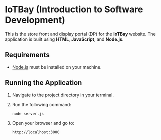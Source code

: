 # IoTBay (Introduction to Software Development)

This is the store front and display portal (DP) for the **IoTBay** website. The application is built using **HTML**, **JavaScript**, and **Node.js**.

## Requirements

* [Node.js](https://nodejs.org/en/download/) must be installed on your machine.

## Running the Application

1. Navigate to the project directory in your terminal.

2. Run the following command:

   ```bash
   node server.js
   ```

3. Open your browser and go to:

   ```
   http://localhost:3000
   ```
